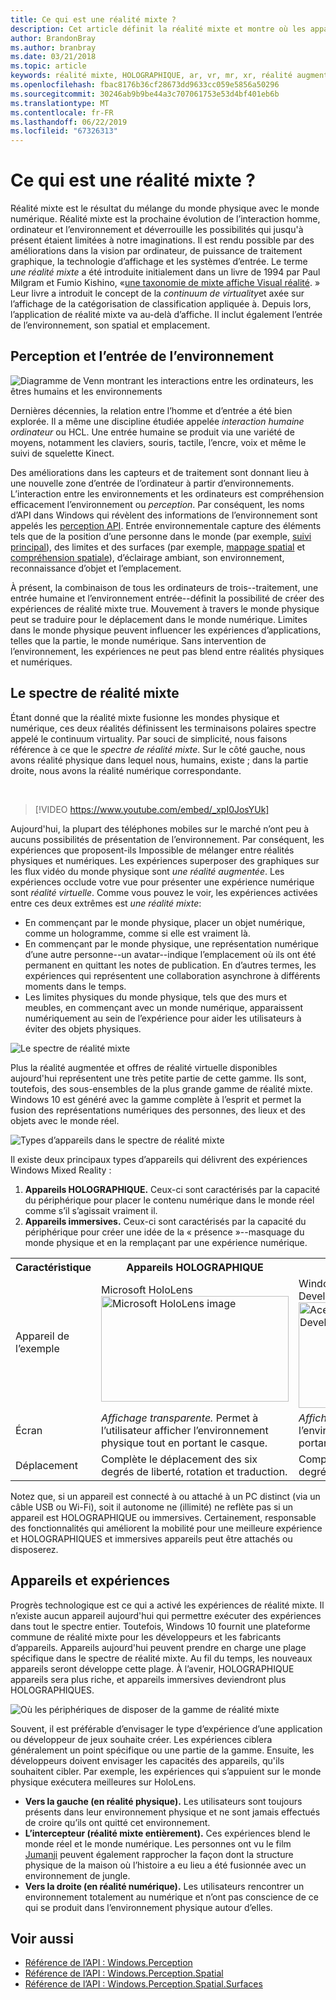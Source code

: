 ```yaml
---
title: Ce qui est une réalité mixte ?
description: Cet article définit la réalité mixte et montre où les appareils AR et VR simples, ainsi que les appareils de réalité mixte Windows tels que Microsoft HoloLens et des casques IMMERSIFS Windows Mixed Reality, se trouvent dans le spectre de réalité mixte.
author: BrandonBray
ms.author: branbray
ms.date: 03/21/2018
ms.topic: article
keywords: réalité mixte, HOLOGRAPHIQUE, ar, vr, mr, xr, réalité augmentée, réalité virtuelle, explication
ms.openlocfilehash: fbac8176b36cf28673dd9633cc059e5856a50296
ms.sourcegitcommit: 30246ab9b9be44a3c707061753e53d4bf401eb6b
ms.translationtype: MT
ms.contentlocale: fr-FR
ms.lasthandoff: 06/22/2019
ms.locfileid: "67326313"
---
```

# <a name="what-is-mixed-reality"></a>Ce qui est une réalité mixte ?

Réalité mixte est le résultat du mélange du monde physique avec le monde numérique. Réalité mixte est la prochaine évolution de l’interaction homme, ordinateur et l’environnement et déverrouille les possibilités qui jusqu'à présent étaient limitées à notre imaginations. Il est rendu possible par des améliorations dans la vision par ordinateur, de puissance de traitement graphique, la technologie d’affichage et les systèmes d’entrée. Le terme *une réalité mixte* a été introduite initialement dans un livre de 1994 par Paul Milgram et Fumio Kishino, «[une taxonomie de mixte affiche Visual réalité](http://etclab.mie.utoronto.ca/people/paul_dir/IEICE94/ieice.html). » Leur livre a introduit le concept de la *continuum de virtuality*et axée sur l’affichage de la catégorisation de classification appliquée à. Depuis lors, l’application de réalité mixte va au-delà d’affiche. Il inclut également l’entrée de l’environnement, son spatial et emplacement.

## <a name="environmental-input-and-perception"></a>Perception et l’entrée de l’environnement

![Diagramme de Venn montrant les interactions entre les ordinateurs, les êtres humains et les environnements](images/mixed-reality-venn-diagram-300px.png)<br> 

Dernières décennies, la relation entre l’homme et d’entrée a été bien explorée. Il a même une discipline étudiée appelée *interaction humaine ordinateur* ou HCL. Une entrée humaine se produit via une variété de moyens, notamment les claviers, souris, tactile, l’encre, voix et même le suivi de squelette Kinect.

Des améliorations dans les capteurs et de traitement sont donnant lieu à une nouvelle zone d’entrée de l’ordinateur à partir d’environnements. L’interaction entre les environnements et les ordinateurs est compréhension efficacement l’environnement ou *perception*. Par conséquent, les noms d’API dans Windows qui révèlent des informations de l’environnement sont appelés les [perception API](https://docs.microsoft.com/uwp/api/Windows.Perception). Entrée environnementale capture des éléments tels que de la position d’une personne dans le monde (par exemple, [suivi principal](coordinate-systems.md)), des limites et des surfaces (par exemple, [mappage spatial](spatial-mapping.md) et [compréhension spatiale](case-study-expanding-the-spatial-mapping-capabilities-of-hololens.md)), d’éclairage ambiant, son environnement, reconnaissance d’objet et l’emplacement.

À présent, la combinaison de tous les ordinateurs de trois--traitement, une entrée humaine et l’environnement entrée--définit la possibilité de créer des expériences de réalité mixte true. Mouvement à travers le monde physique peut se traduire pour le déplacement dans le monde numérique. Limites dans le monde physique peuvent influencer les expériences d’applications, telles que la partie, le monde numérique. Sans intervention de l’environnement, les expériences ne peut pas blend entre réalités physiques et numériques.

## <a name="the-mixed-reality-spectrum"></a>Le spectre de réalité mixte

Étant donné que la réalité mixte fusionne les mondes physique et numérique, ces deux réalités définissent les terminaisons polaires spectre appelé le continuum virtuality. Par souci de simplicité, nous faisons référence à ce que le *spectre de réalité mixte*. Sur le côté gauche, nous avons réalité physique dans lequel nous, humains, existe ; dans la partie droite, nous avons la réalité numérique correspondante.

<br>

>[!VIDEO https://www.youtube.com/embed/_xpI0JosYUk]

Aujourd'hui, la plupart des téléphones mobiles sur le marché n’ont peu à aucuns possibilités de présentation de l’environnement. Par conséquent, les expériences que proposent-ils Impossible de mélanger entre réalités physiques et numériques. Les expériences superposer des graphiques sur les flux vidéo du monde physique sont *une réalité augmentée*. Les expériences occlude votre vue pour présenter une expérience numérique sont *réalité virtuelle*. Comme vous pouvez le voir, les expériences activées entre ces deux extrêmes est *une réalité mixte*:
* En commençant par le monde physique, placer un objet numérique, comme un hologramme, comme si elle est vraiment là.
* En commençant par le monde physique, une représentation numérique d’une autre personne--un avatar--indique l’emplacement où ils ont été permanent en quittant les notes de publication. En d’autres termes, les expériences qui représentent une collaboration asynchrone à différents moments dans le temps.
* Les limites physiques du monde physique, tels que des murs et meubles, en commençant avec un monde numérique, apparaissent numériquement au sein de l’expérience pour aider les utilisateurs à éviter des objets physiques.

![Le spectre de réalité mixte](images/mixed-reality-spectrum-550px.png)

Plus la réalité augmentée et offres de réalité virtuelle disponibles aujourd'hui représentent une très petite partie de cette gamme. Ils sont, toutefois, des sous-ensembles de la plus grande gamme de réalité mixte. Windows 10 est généré avec la gamme complète à l’esprit et permet la fusion des représentations numériques des personnes, des lieux et des objets avec le monde réel.

![Types d’appareils dans le spectre de réalité mixte](images/mixed-reality-spectrum-device-types-550px.png)

Il existe deux principaux types d’appareils qui délivrent des expériences Windows Mixed Reality :
1. **Appareils HOLOGRAPHIQUE.** Ceux-ci sont caractérisés par la capacité du périphérique pour placer le contenu numérique dans le monde réel comme s’il s’agissait vraiment il.
2. **Appareils immersives.** Ceux-ci sont caractérisés par la capacité du périphérique pour créer une idée de la « présence »--masquage du monde physique et en la remplaçant par une expérience numérique.

<table>
<tr>
<th width="20%"> Caractéristique</th><th width="40%"> Appareils HOLOGRAPHIQUE</th><th width="40%"> Appareils immersives</th>
</tr><tr>
<td> Appareil de l’exemple</td><td> Microsoft HoloLens<br /> <img alt="Microsoft HoloLens image" width="300" height="169" src="images/mshololens-hero1-whitbg-rgb-300px.png" /></td><td> Windows Acer mixte réalité Development Edition<br /> <img alt="Acer Windows Mixed Reality Development Edition image" width="300" height="169" src="images/acer-windows-mixed-reality-development-edition-headset-300px.jpg" /></td>
</tr><tr>
<td> Écran</td><td> <i>Affichage transparente.</i> Permet à l’utilisateur afficher l’environnement physique tout en portant le casque.</td><td> <i>Affichage opaque.</i> Blocs de l’environnement physique tout en portant le casque.</td>
</tr><tr>
<td> Déplacement</td><td> Complète le déplacement des six degrés de liberté, rotation et traduction.</td><td> Complète le déplacement des six degrés de liberté, rotation et traduction.</td>
</tr>
</table>

Notez que, si un appareil est connecté à ou attaché à un PC distinct (via un câble USB ou Wi-Fi), soit il autonome ne (illimité) ne reflète pas si un appareil est HOLOGRAPHIQUE ou immersives. Certainement, responsable des fonctionnalités qui améliorent la mobilité pour une meilleure expérience et HOLOGRAPHIQUES et immersives appareils peut être attachés ou disposerez.

## <a name="devices-and-experiences"></a>Appareils et expériences

Progrès technologique est ce qui a activé les expériences de réalité mixte. Il n’existe aucun appareil aujourd'hui qui permettre exécuter des expériences dans tout le spectre entier. Toutefois, Windows 10 fournit une plateforme commune de réalité mixte pour les développeurs et les fabricants d’appareils. Appareils aujourd'hui peuvent prendre en charge une plage spécifique dans le spectre de réalité mixte. Au fil du temps, les nouveaux appareils seront développe cette plage. À l’avenir, HOLOGRAPHIQUE appareils sera plus riche, et appareils immersives deviendront plus HOLOGRAPHIQUES.

![Où les périphériques de disposer de la gamme de réalité mixte](images/mixed-reality-spectrum-device-placement-550px.png)

Souvent, il est préférable d’envisager le type d’expérience d’une application ou développeur de jeux souhaite créer. Les expériences ciblera généralement un point spécifique ou une partie de la gamme. Ensuite, les développeurs doivent envisager les capacités des appareils, qu'ils souhaitent cibler. Par exemple, les expériences qui s’appuient sur le monde physique exécutera meilleures sur HoloLens.
* **Vers la gauche (en réalité physique).** Les utilisateurs sont toujours présents dans leur environnement physique et ne sont jamais effectués de croire qu’ils ont quitté cet environnement.
* **L’intercepteur (réalité mixte entièrement).** Ces expériences blend le monde réel et le monde numérique. Les personnes ont vu le film [Jumanji](https://en.wikipedia.org/wiki/Jumanji) peuvent également rapprocher la façon dont la structure physique de la maison où l’histoire a eu lieu a été fusionnée avec un environnement de jungle.
* **Vers la droite (en réalité numérique).** Les utilisateurs rencontrer un environnement totalement au numérique et n’ont pas conscience de ce qui se produit dans l’environnement physique autour d’elles.


## <a name="see-also"></a>Voir aussi
* [Référence de l’API : Windows.Perception](https://docs.microsoft.com/uwp/api/Windows.Perception)
* [Référence de l’API : Windows.Perception.Spatial](https://docs.microsoft.com/uwp/api/Windows.Perception.Spatial)
* [Référence de l’API : Windows.Perception.Spatial.Surfaces](https://docs.microsoft.com/uwp/api/Windows.Perception.Spatial.Surfaces)

